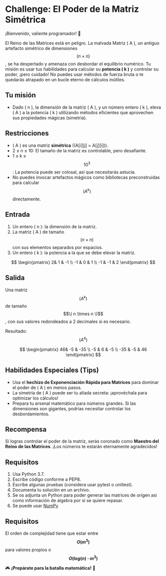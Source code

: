 # **Challenge: El Poder de la Matriz Simétrica**  

¡Bienvenido, valiente programador! 🌟  

El Reino de las Matrices está en peligro. La malvada Matriz \( A \), un antiguo artefacto simétrico de dimensiones $$( n \times n )$$, se ha despertado y amenaza con desbordar el equilibrio numérico. Tu misión es usar tus habilidades para calcular su **potencia \( k \)** y controlar su poder, ¡pero cuidado! No puedes usar métodos de fuerza bruta o te quedarás atrapado en un bucle eterno de cálculos inútiles.  

## **Tu misión**  
- Dado \( n \), la dimensión de la matriz \( A \), y un número entero \( k \), eleva \( A \) a la potencia \( k \) utilizando métodos eficientes que aprovechen sus propiedades mágicas (simetría).  

## **Restricciones**  
- \( A \) es una matriz **simétrica** (\(A[i][j] = A[j][i]\)).  
- 2 ≤ n ≤ 10: El tamaño de la matriz es controlable, pero desafiante.  
- 1 ≤ k ≤ $$10^3$$: La potencia puede ser colosal, así que necesitarás astucia.   
- No puedes invocar artefactos mágicos como bibliotecas preconstruidas para calcular $$(A^k)$$ directamente.  

## **Entrada**  
1. Un entero \( n \): la dimensión de la matriz.  
2. La matriz \( A \) de tamaño $$( n \times n )$$ con sus elementos separados por espacios.  
3. Un entero \( k \): la potencia a la que se debe elevar la matriz.

$$
\begin{pmatrix}
  2& 1 & -1 \\
  -1 & 0 & 1 \\
  -1 & -1 & 2
\end{pmatrix}
$$

## **Salida**  
Una matriz $$( A^k )$$ de tamaño $$\( n \times n \)$$, con sus valores redondeados a 2 decimales si es necesario.  

Resultado: $$(A^4)$$

$$
\begin{pmatrix}
  46& -5 & -35 \\
  -5 & 6 & -5 \\
  -35 & -5 & 46
\end{pmatrix}
$$






## **Habilidades Especiales (Tips)**  
- Usa el **hechizo de Exponenciación Rápida para Matrices** para dominar el poder de \( A \) en menos pasos.  
- La simetría de \( A \) puede ser tu aliada secreta: ¡aprovéchala para optimizar los cálculos!  
- Prepara tu arsenal matemático para números grandes. Si las dimensiones son gigantes, podrías necesitar controlar los desbordamientos.  

## **Recompensa**  
Si logras controlar el poder de la matriz, serás coronado como **Maestro del Reino de las Matrices**. ¡Los números te estarán eternamente agradecidos!  

## **Requisitos**
1. Usa Python 3.7.
2. Escribe código conforme a PEP8.
3. Escribe algunas pruebas (considera usar pytest o uniitest).
4. Documenta tu solución en un archivo.
5. Se os adjunta un Python para poder generar las matrices de origen asi como información de algebra por si se quiere repasar.
6. Se puede usar [NumPy](https://numpy.org)

## **Requisitos**
El orden de complejidad tiene que estar entre **$$O(m^3)$$** para valores propios o **$$O(log(n)⋅m^3)$$**

🎮 **¡Prepárate para la batalla matemática!** 🚀  


